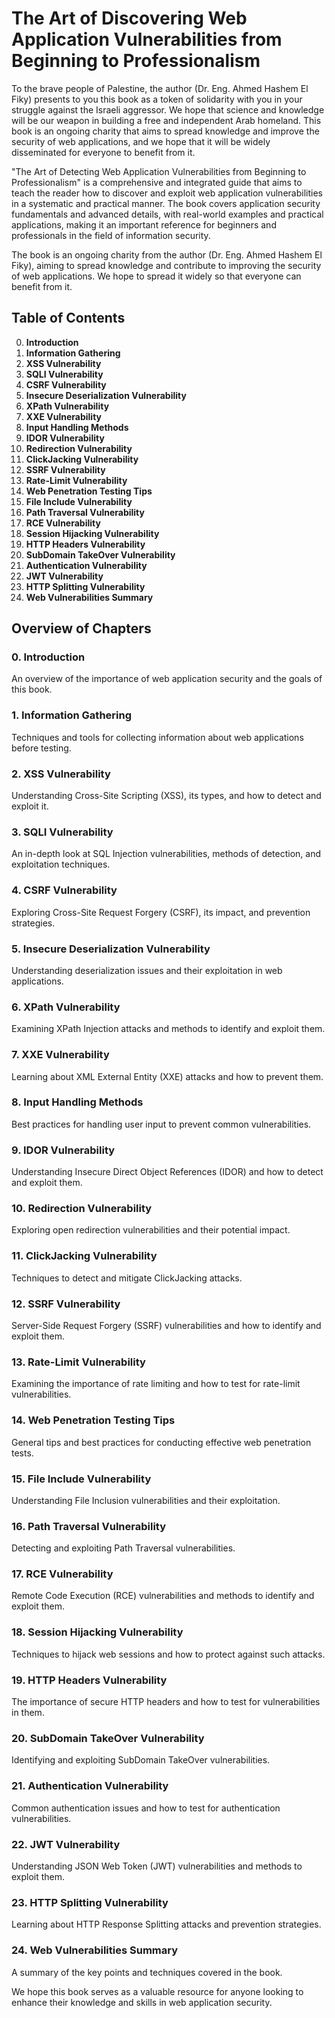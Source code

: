 # The Art of Discovering Web Application Vulnerabilities from Beginning to Professionalism

To the brave people of Palestine, the author (Dr. Eng. Ahmed Hashem El Fiky) presents to you this book as a token of solidarity with you in your struggle against the Israeli aggressor. We hope that science and knowledge will be our weapon in building a free and independent Arab homeland. This book is an ongoing charity that aims to spread knowledge and improve the security of web applications, and we hope that it will be widely disseminated for everyone to benefit from it.

"The Art of Detecting Web Application Vulnerabilities from Beginning to Professionalism" is a comprehensive and integrated guide that aims to teach the reader how to discover and exploit web application vulnerabilities in a systematic and practical manner. The book covers application security fundamentals and advanced details, with real-world examples and practical applications, making it an important reference for beginners and professionals in the field of information security.

The book is an ongoing charity from the author (Dr. Eng. Ahmed Hashem El Fiky), aiming to spread knowledge and contribute to improving the security of web applications. We hope to spread it widely so that everyone can benefit from it.

## Table of Contents

0. **Introduction**
1. **Information Gathering**
2. **XSS Vulnerability**
3. **SQLI Vulnerability**
4. **CSRF Vulnerability**
5. **Insecure Deserialization Vulnerability**
6. **XPath Vulnerability**
7. **XXE Vulnerability**
8. **Input Handling Methods**
9. **IDOR Vulnerability**
10. **Redirection Vulnerability**
11. **ClickJacking Vulnerability**
12. **SSRF Vulnerability**
13. **Rate-Limit Vulnerability**
14. **Web Penetration Testing Tips**
15. **File Include Vulnerability**
16. **Path Traversal Vulnerability**
17. **RCE Vulnerability**
18. **Session Hijacking Vulnerability**
19. **HTTP Headers Vulnerability**
20. **SubDomain TakeOver Vulnerability**
21. **Authentication Vulnerability**
22. **JWT Vulnerability**
23. **HTTP Splitting Vulnerability**
24. **Web Vulnerabilities Summary**

## Overview of Chapters

### 0. Introduction
An overview of the importance of web application security and the goals of this book.

### 1. Information Gathering
Techniques and tools for collecting information about web applications before testing.

### 2. XSS Vulnerability
Understanding Cross-Site Scripting (XSS), its types, and how to detect and exploit it.

### 3. SQLI Vulnerability
An in-depth look at SQL Injection vulnerabilities, methods of detection, and exploitation techniques.

### 4. CSRF Vulnerability
Exploring Cross-Site Request Forgery (CSRF), its impact, and prevention strategies.

### 5. Insecure Deserialization Vulnerability
Understanding deserialization issues and their exploitation in web applications.

### 6. XPath Vulnerability
Examining XPath Injection attacks and methods to identify and exploit them.

### 7. XXE Vulnerability
Learning about XML External Entity (XXE) attacks and how to prevent them.

### 8. Input Handling Methods
Best practices for handling user input to prevent common vulnerabilities.

### 9. IDOR Vulnerability
Understanding Insecure Direct Object References (IDOR) and how to detect and exploit them.

### 10. Redirection Vulnerability
Exploring open redirection vulnerabilities and their potential impact.

### 11. ClickJacking Vulnerability
Techniques to detect and mitigate ClickJacking attacks.

### 12. SSRF Vulnerability
Server-Side Request Forgery (SSRF) vulnerabilities and how to identify and exploit them.

### 13. Rate-Limit Vulnerability
Examining the importance of rate limiting and how to test for rate-limit vulnerabilities.

### 14. Web Penetration Testing Tips
General tips and best practices for conducting effective web penetration tests.

### 15. File Include Vulnerability
Understanding File Inclusion vulnerabilities and their exploitation.

### 16. Path Traversal Vulnerability
Detecting and exploiting Path Traversal vulnerabilities.

### 17. RCE Vulnerability
Remote Code Execution (RCE) vulnerabilities and methods to identify and exploit them.

### 18. Session Hijacking Vulnerability
Techniques to hijack web sessions and how to protect against such attacks.

### 19. HTTP Headers Vulnerability
The importance of secure HTTP headers and how to test for vulnerabilities in them.

### 20. SubDomain TakeOver Vulnerability
Identifying and exploiting SubDomain TakeOver vulnerabilities.

### 21. Authentication Vulnerability
Common authentication issues and how to test for authentication vulnerabilities.

### 22. JWT Vulnerability
Understanding JSON Web Token (JWT) vulnerabilities and methods to exploit them.

### 23. HTTP Splitting Vulnerability
Learning about HTTP Response Splitting attacks and prevention strategies.

### 24. Web Vulnerabilities Summary
A summary of the key points and techniques covered in the book.

We hope this book serves as a valuable resource for anyone looking to enhance their knowledge and skills in web application security.

